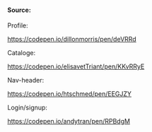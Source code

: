 #### Source:

Profile:

https://codepen.io/dillonmorris/pen/deVRRd

Cataloge:

https://codepen.io/elisavetTriant/pen/KKvRRyE

Nav-header:

https://codepen.io/htschmed/pen/EEGJZY

Login/signup:

https://codepen.io/andytran/pen/RPBdgM
